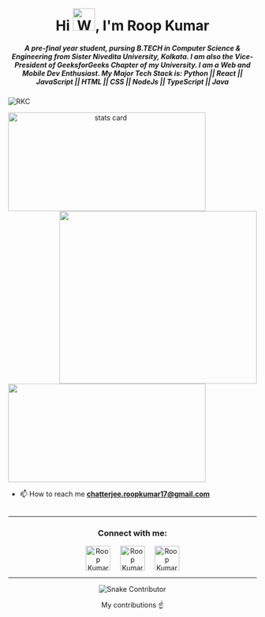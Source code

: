 <h1 align="center">Hi <img src="https://raw.githubusercontent.com/nixin72/nixin72/master/wave.gif" 
         alt="Waving hand animated gif"
         height="45"
         width="45" />, I'm Roop Kumar</h1>
<h5 align="center">
A pre-final year student, pursing B.TECH in Computer Science & Engineering from Sister Nivedita University, Kolkata. I am also the Vice-President of GeeksforGeeks Chapter of my University. I am a Web and Mobile Dev Enthusiast. 
My Major Tech Stack is: Python || React || JavaScript || HTML || CSS || NodeJs || TypeScript || Java
</h5>
<p align="left"> <img src="https://komarev.com/ghpvc/?username=Roop1701&label=Profile%20views&color=0e75b6&style=for-the-badge" alt="RKC" /> </p>
<p>
 <a align= "center" href="https://github.com/Roop1701">
<img alt= "stats card" height="200px" width="400" src="">
<img align="right" height="350" width="400" src="https://i.giphy.com/media/qgQUggAC3Pfv687qPC/giphy.webp" /> </a>
</p>
<img height="200px" width="400" src="https://github-readme-stats.vercel.app/api?username=Roop1701&count_private=true&theme=radical&show_icons=true" />

<!-- <p align="left"> <a href="https://twitter.com/prantikseal" target="blank"><img src="https://img.shields.io/twitter/follow/prantikseal?logo=twitter&style=for-the-badge" alt="prantikseal" /></a> </p> -->

- 📫 How to reach me **chatterjee.roopkumar17@gmail.com**
<br><br>
<hr>

<h3 align="center">Connect with me:</h3>
<p align="center">
<a href="https://twitter.com/roop_chatterjee" target="blank"><img align="center" src="https://img.icons8.com/cute-clipart/64/000000/twitter.png" alt="Roop Kumar Chatterjee" height="50" width="50" /></a> &nbsp;&nbsp;&nbsp;
<a href="https://www.linkedin.com/in/roop-kumar-chatterjee-110a53181/" target="blank"><img align="center" src="https://img.icons8.com/cute-clipart/64/000000/linkedin.png" alt="Roop Kumar Chatterjee" height="50" width="50" /></a>&nbsp;&nbsp;&nbsp;&nbsp;
<a href="https://www.instagram.com/roopkumarchatterjee/" target="blank"><img align="center" src="https://img.icons8.com/cute-clipart/64/000000/instagram-new.png" alt="Roop Kumar Chatterjee" height="50" width="50" /></a>
</p>

<hr>

 <p align="center">
  <img src="https://github.com/Roop1701/Roop1701/blob/output/github-contribution-grid-snake.gif" alt="Snake Contributor"></center>
</p>
<p align="center">
         My contributions ☝️
</p>
